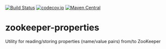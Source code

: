 [![Build Status](https://travis-ci.org/pnerg/zookeeper-properties.svg?branch=master)](https://travis-ci.org/pnerg/zookeeper-properties) [![codecov.io](https://codecov.io/github/pnerg/zookeeper-properties/coverage.svg?branch=master)](https://codecov.io/github/pnerg/zookeeper-properties?branch=master) [![Maven Central](https://maven-badges.herokuapp.com/maven-central/org.dmonix.zookeeper/zookeeper-properties/badge.svg?style=plastic)](https://maven-badges.herokuapp.com/maven-central/org.dmonix.zookeeper/zookeeper-properties)
# zookeeper-properties
Utility for reading/storing properties (name/value pairs) from/to ZooKeeper
